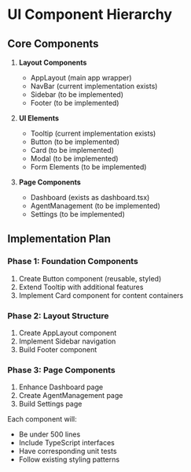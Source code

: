 # UI Component Hierarchy

## Core Components

1. **Layout Components**

   - AppLayout (main app wrapper)
   - NavBar (current implementation exists)
   - Sidebar (to be implemented)
   - Footer (to be implemented)

2. **UI Elements**

   - Tooltip (current implementation exists)
   - Button (to be implemented)
   - Card (to be implemented)
   - Modal (to be implemented)
   - Form Elements (to be implemented)

3. **Page Components**
   - Dashboard (exists as dashboard.tsx)
   - AgentManagement (to be implemented)
   - Settings (to be implemented)

## Implementation Plan

### Phase 1: Foundation Components

1. Create Button component (reusable, styled)
2. Extend Tooltip with additional features
3. Implement Card component for content containers

### Phase 2: Layout Structure

1. Create AppLayout component
2. Implement Sidebar navigation
3. Build Footer component

### Phase 3: Page Components

1. Enhance Dashboard page
2. Create AgentManagement page
3. Build Settings page

Each component will:

- Be under 500 lines
- Include TypeScript interfaces
- Have corresponding unit tests
- Follow existing styling patterns
